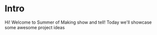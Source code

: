 # Intro
Hi! Welcome to Summer of Making show and tell! Today we'll showcase some awesome project ideas